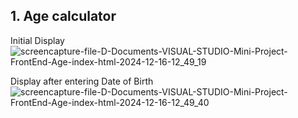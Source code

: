 ## 1. Age calculator 

Initial Display
![screencapture-file-D-Documents-VISUAL-STUDIO-Mini-Project-FrontEnd-Age-index-html-2024-12-16-12_49_19](https://github.com/user-attachments/assets/4e8d4b84-d864-4877-881b-f7b7a2144741)

Display after entering Date of Birth
![screencapture-file-D-Documents-VISUAL-STUDIO-Mini-Project-FrontEnd-Age-index-html-2024-12-16-12_49_40](https://github.com/user-attachments/assets/b5338239-52d1-4b63-b308-3f0669d6cb7e)
